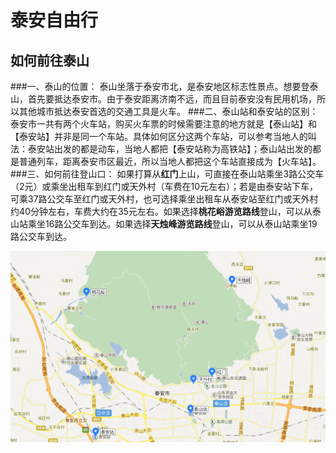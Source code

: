 # 泰安自由行

## 如何前往泰山
###一、泰山的位置：
泰山坐落于泰安市北，是泰安地区标志性景点。想要登泰山，首先要抵达泰安市。由于泰安距离济南不远，而且目前泰安没有民用机场，所以其他城市抵达泰安首选的交通工具是火车。
###二、泰山站和泰安站的区别：
泰安市一共有两个火车站，购买火车票的时候需要注意的地方就是【泰山站】和【泰安站】并非是同一个车站。具体如何区分这两个车站，可以参考当地人的叫法：泰安站出发的都是动车，当地人都把【泰安站称为高铁站】；泰山站出发的都是普通列车，距离泰安市区最近，所以当地人都把这个车站直接成为【火车站】。
###三、如何前往登山口：
如果打算从**红门**上山，可直接在泰山站乘坐3路公交车（2元）或乘坐出租车到红门或天外村（车费在10元左右）；若是由泰安站下车，可乘37路公交车至红门或天外村，也可选择乘坐出租车从泰安站至红门或天外村约40分钟左右，车费大约在35元左右。如果选择**桃花峪游览路线**登山，可以从泰山站乘坐16路公交车到达。如果选择**天烛峰游览路线**登山，可以从泰山站乘坐19路公交车到达。

![泰安-游前攻略-地图](./泰安-游前攻略-地图.png)